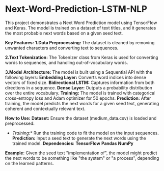 # Next-Word-Prediction-LSTM-NLP

This project demonstrates a Next Word Prediction model using TensorFlow and Keras. The model is trained on a dataset of text titles, and it generates the most probable next words based on a given seed text.

**Key Features:**
 **1.Data Preprocessing:** The dataset is cleaned by removing unwanted characters and converting text to sequences.

**2.Text Tokenization:** The Tokenizer class from Keras is used for converting words to sequences, and handling out-of-vocabulary words.

**3.Model Architecture:** The model is built using a Sequential API with the following layers:
    **Embedding Layer:** Converts word indices into dense vectors of fixed size.
    **Bidirectional LSTM:** Captures information from both directions in a sequence.
    **Dense Layer:** Outputs a probability distribution over the entire vocabulary.
    **Training:** The model is trained with categorical cross-entropy loss and Adam optimizer for 50 epochs.
    **Prediction:** After training, the model predicts the next words for a given seed text, generating coherent and contextually relevant text.

**How to Use:**
    **Dataset:** Ensure the dataset (medium_data.csv) is loaded and preprocessed.
  *  *Training:** Run the training code to fit the model on the input sequences.
    **Prediction:** Input a seed text to generate the next words using the trained model.
**Dependencies:**
    **TensorFlow**
    **Pandas**
    **NumPy**
     
**Example:**
Given the seed text "implementation of", the model might predict the next words to be something like "the system" or "a process", depending on the learned patterns.
